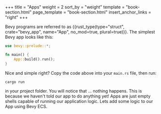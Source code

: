 +++
title = "Apps"
weight = 2
sort_by = "weight"
template = "book-section.html"
page_template = "book-section.html"
insert_anchor_links = "right"
+++

Bevy programs are referred to as {{rust_type(type="struct", crate="bevy_app", name="App", no_mod=true, plural=true)}}. The simplest Bevy app looks like this:

```rs
use bevy::prelude::*;

fn main() {
    App::build().run();
}
```

Nice and simple right? Copy the code above into your ```main.rs``` file, then run:

```
cargo run
```

in your project folder. You will notice that ... nothing happens. This is because we haven't told our app to do anything yet! Apps are just empty shells capable of running our application logic. Lets add some logic to our App using Bevy ECS.
